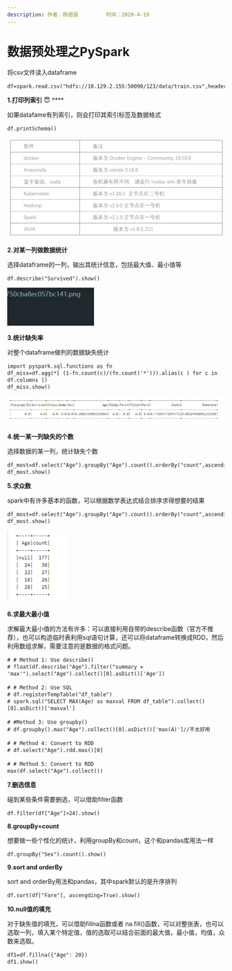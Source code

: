```yaml
---
description: 作者：杨煜涵         时间：2020-4-19
---
```


# 数据预处理之PySpark

将csv文件读入dataframe

```text
df=spark.read.csv("hdfs://10.129.2.155:50090/123/data/train.csv",header=True)
```

**1.打印列索引** 😇 ****

如果datafame有列索引，则会打印其索引标签及数据格式

```text
df.printSchema()
```

![](../.gitbook/assets/image.png)



**2.对某一列做数据统计**

选择dataframe的一列，输出其统计信息，包括最大值、最小值等

```text
df.describe("Survived").show()
```

![](../.gitbook/assets/image%20%287%29.png)

**3.统计缺失率**

对整个dataframe做列的数据缺失统计

```text
import pyspark.sql.functions as fn 
df_miss=df.agg(*[ (1-fn.count(c)/(fn.count('*'))).alias(c ) for c in df.columns ]) 
df_miss.show()
```

![](../.gitbook/assets/image%20%2816%29.png)

**4.统一某一列缺失的个数**

选择数据的某一列，统计缺失个数

```text
df_most=df.select("Age").groupBy("Age").count().orderBy("count",ascending=False)
df_most.show()
```

**5.求众数**

spark中有许多基本的函数，可以根据数学表达式结合排序求得想要的结果

```text
df_most=df.select("Age").groupBy("Age").count().orderBy("count",ascending=False) 
df_most.show()
```

![](../.gitbook/assets/image%20%283%29.png)

**6.求最大最小值**

求解最大最小值的方法有许多：可以直接利用自带的describe函数（官方不推荐），也可以构造临时表利用sql语句计算，还可以将dataframe转换成RDD，然后利用数组求解，需要注意的是数据的格式问题。

```text
# # Method 1: Use describe()
# float(df.describe("Age").filter("summary = 'max'").select("Age").collect()[0].asDict()['Age'])

# # Method 2: Use SQL
# df.registerTempTable("df_table")
# spark.sql("SELECT MAX(Age) as maxval FROM df_table").collect()[0].asDict()['maxval']

# #Method 3: Use groupby()
# df.groupby().max("Age").collect()[0].asDict()['max(A)']//不太好用

# # Method 4: Convert to RDD
# df.select("Age").rdd.max()[0]

# # Method 5: Convert to RDD
max(df.select("Age").collect())
```

**7.删选信息**

碰到某些条件需要删选，可以借助filter函数

```text
df.filter(df["Age"]>24).show()
```

**8.groupBy+count**

想要做一些个性化的统计，利用groupBy和count，这个和pandas库用法一样

```text
df.groupBy("Sex").count().show()
```

**9.sort and orderBy**

sort and orderBy用法和pandas，其中spark默认的是升序排列

```text
df.sort(df["Fare"], ascengding=True).show()
```

**10.null值的填充**

对于缺失值的填充，可以借助fillna函数或者 na.fill\(\)函数，可以对整张表，也可以选取一列，填入某个特定值，值的选取可以结合前面的最大值，最小值，均值，众数来选取。

```text
df1=df.fillna({"Age": 20})
df1.show()
```

